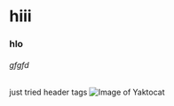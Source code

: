 # hiii
### hlo
###### gfgfd



just tried header tags 
![Image of Yaktocat](https://octodex.github.com/images/yaktocat.png)
